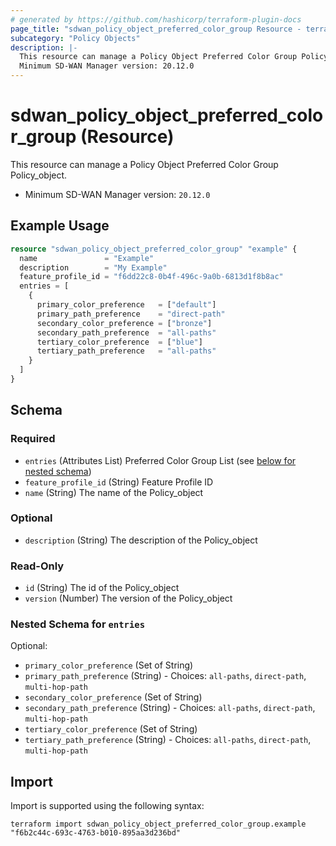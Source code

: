 ```yaml
---
# generated by https://github.com/hashicorp/terraform-plugin-docs
page_title: "sdwan_policy_object_preferred_color_group Resource - terraform-provider-sdwan"
subcategory: "Policy Objects"
description: |-
  This resource can manage a Policy Object Preferred Color Group Policy_object.
  Minimum SD-WAN Manager version: 20.12.0
---
```


# sdwan_policy_object_preferred_color_group (Resource)

This resource can manage a Policy Object Preferred Color Group Policy_object.
  - Minimum SD-WAN Manager version: `20.12.0`

## Example Usage

```terraform
resource "sdwan_policy_object_preferred_color_group" "example" {
  name               = "Example"
  description        = "My Example"
  feature_profile_id = "f6dd22c8-0b4f-496c-9a0b-6813d1f8b8ac"
  entries = [
    {
      primary_color_preference   = ["default"]
      primary_path_preference    = "direct-path"
      secondary_color_preference = ["bronze"]
      secondary_path_preference  = "all-paths"
      tertiary_color_preference  = ["blue"]
      tertiary_path_preference   = "all-paths"
    }
  ]
}
```

<!-- schema generated by tfplugindocs -->
## Schema

### Required

- `entries` (Attributes List) Preferred Color Group List (see [below for nested schema](#nestedatt--entries))
- `feature_profile_id` (String) Feature Profile ID
- `name` (String) The name of the Policy_object

### Optional

- `description` (String) The description of the Policy_object

### Read-Only

- `id` (String) The id of the Policy_object
- `version` (Number) The version of the Policy_object

<a id="nestedatt--entries"></a>
### Nested Schema for `entries`

Optional:

- `primary_color_preference` (Set of String)
- `primary_path_preference` (String) - Choices: `all-paths`, `direct-path`, `multi-hop-path`
- `secondary_color_preference` (Set of String)
- `secondary_path_preference` (String) - Choices: `all-paths`, `direct-path`, `multi-hop-path`
- `tertiary_color_preference` (Set of String)
- `tertiary_path_preference` (String) - Choices: `all-paths`, `direct-path`, `multi-hop-path`

## Import

Import is supported using the following syntax:

```shell
terraform import sdwan_policy_object_preferred_color_group.example "f6b2c44c-693c-4763-b010-895aa3d236bd"
```
